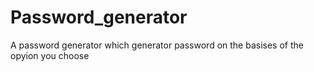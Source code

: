 # Password_generator
 A password generator which generator password on the basises of the opyion you choose
